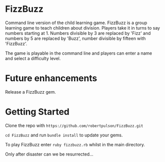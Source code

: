 # FizzBuzz

Command line version of the child learning game.
FizzBuzz is a group learning game to teach children about division. Players take it in turns to say numbers starting at 1.
Numbers divisible by 3 are replaced by 'Fizz' and numbers by 5 are replaced by 'Buzz', number divisible by fifteen with 'FizzBuzz'.

The game is playable in the command line and players can enter a name and select a difficulty level.

# Future enhancements

Release a FizzBuzz gem.

# Getting Started

Clone the repo with `https://github.com/robertpulson/FizzBuzz.git`

`cd FizzBuzz` and run `bundle install` to update your gems.

To play FizzBuzz enter `ruby fizzbuzz.rb` whilst in the main directory.

Only after disaster can we be resurrected...
